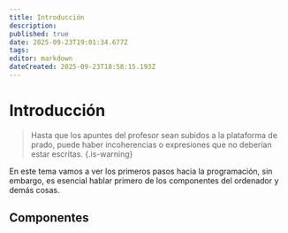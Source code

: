 ```yaml
---
title: Introducción
description: 
published: true
date: 2025-09-23T19:01:34.677Z
tags: 
editor: markdown
dateCreated: 2025-09-23T18:58:15.193Z
---
```


# Introducción
> Hasta que los apuntes del profesor sean subidos a la plataforma de prado, puede haber incoherencias o expresiones que no deberían estar escritas.
{.is-warning}

En este tema vamos a ver los primeros pasos hacia la programación, sin embargo, es esencial hablar primero de los componentes del ordenador y demás cosas.
## Componentes
